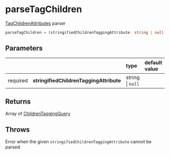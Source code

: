 # parseTagChildren

[TagChildrenAttributes](/tracking/api-reference/definitions/TagChildrenAttributes.md) parser

```typescript
parseTagChildren = (stringifiedChildrenTaggingAttribute: string | null) => ValidChildrenTaggingQuery[]
```  

## Parameters
|          |                                         | type             | default value
| :-:      | :--                                     | :--              | :--           
| required | **stringifiedChildrenTaggingAttribute** | string \| `null` |

## Returns
Array of [ChildrenTaggingQuery](/tracking/api-reference/definitions/ChildrenTaggingQuery.md)

## Throws
Error when the given `stringifiedChildrenTaggingAttribute` cannot be parsed
